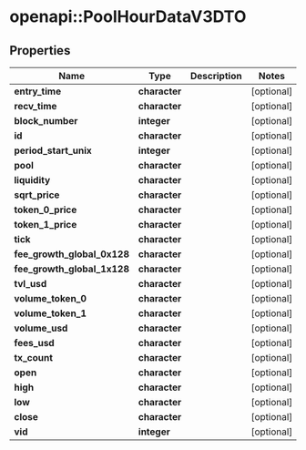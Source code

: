 # openapi::PoolHourDataV3DTO


## Properties
Name | Type | Description | Notes
------------ | ------------- | ------------- | -------------
**entry_time** | **character** |  | [optional] 
**recv_time** | **character** |  | [optional] 
**block_number** | **integer** |  | [optional] 
**id** | **character** |  | [optional] 
**period_start_unix** | **integer** |  | [optional] 
**pool** | **character** |  | [optional] 
**liquidity** | **character** |  | [optional] 
**sqrt_price** | **character** |  | [optional] 
**token_0_price** | **character** |  | [optional] 
**token_1_price** | **character** |  | [optional] 
**tick** | **character** |  | [optional] 
**fee_growth_global_0x128** | **character** |  | [optional] 
**fee_growth_global_1x128** | **character** |  | [optional] 
**tvl_usd** | **character** |  | [optional] 
**volume_token_0** | **character** |  | [optional] 
**volume_token_1** | **character** |  | [optional] 
**volume_usd** | **character** |  | [optional] 
**fees_usd** | **character** |  | [optional] 
**tx_count** | **character** |  | [optional] 
**open** | **character** |  | [optional] 
**high** | **character** |  | [optional] 
**low** | **character** |  | [optional] 
**close** | **character** |  | [optional] 
**vid** | **integer** |  | [optional] 


